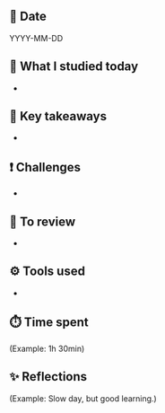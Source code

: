 ## 📅 Date
YYYY-MM-DD

## 📘 What I studied today
- 

## 🧠 Key takeaways
- 

## ❗ Challenges
- 

## 🔁 To review
- 

## ⚙️ Tools used
- 

## ⏱️ Time spent
(Example: 1h 30min)

## ✨ Reflections
(Example: Slow day, but good learning.)